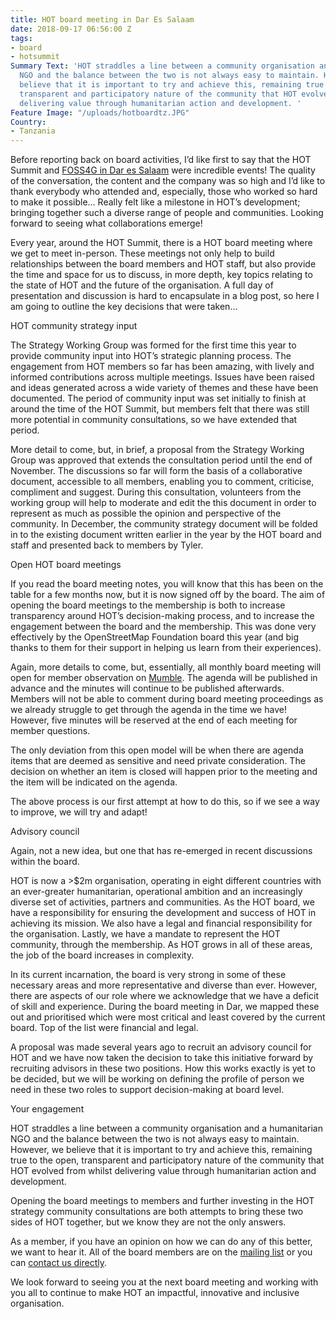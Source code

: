 ```yaml
---
title: HOT board meeting in Dar Es Salaam
date: 2018-09-17 06:56:00 Z
tags:
- board
- hotsummit
Summary Text: 'HOT straddles a line between a community organisation and a humanitarian
  NGO and the balance between the two is not always easy to maintain. However, we
  believe that it is important to try and achieve this, remaining true to the open,
  transparent and participatory nature of the community that HOT evolved from whilst
  delivering value through humanitarian action and development. '
Feature Image: "/uploads/hotboardtz.JPG"
Country:
- Tanzania
---
```


Before reporting back on board activities, I’d like first to say that the HOT Summit and [FOSS4G in Dar es Salaam](https://2018.foss4g.org/) were incredible events! The quality of the conversation, the content and the company was so high and I’d like to thank everybody who attended and, especially, those who worked so hard to make it possible… Really felt like a milestone in HOT’s development; bringing together such a diverse range of people and communities. Looking forward to seeing what collaborations emerge!

Every year, around the HOT Summit, there is a HOT board meeting where we get to meet in-person. These meetings not only help to build relationships between the board members and HOT staff, but also provide the time and space for us to discuss, in more depth, key topics relating to the state of HOT and the future of the organisation. A full day of presentation and discussion is hard to encapsulate in a blog post, so here I am going to outline the key decisions that were taken...

HOT community strategy input

The Strategy Working Group was formed for the first time this year to provide community input into HOT’s strategic planning process. The engagement from HOT members so far has been amazing, with lively and informed contributions across multiple meetings. Issues have been raised and ideas generated across a wide variety of themes and these have been documented. The period of community input was set initially to finish at around the time of the HOT Summit, but members felt that there was still more potential in community consultations, so we have extended that period.

More detail to come, but, in brief, a proposal from the Strategy Working Group was approved that extends the consultation period until the end of November. The discussions so far will form the basis of a collaborative document, accessible to all members, enabling you to comment, criticise, compliment and suggest. During this consultation, volunteers from the working group will help to moderate and edit the this document in order to represent as much as possible the opinion and perspective of the community. In December, the community strategy document will be folded in to the existing document written earlier in the year by the HOT board and staff and presented back to members by Tyler.

Open HOT board meetings

If you read the board meeting notes, you will know that this has been on the table for a few months now, but it is now signed off by the board. The aim of opening the board meetings to the membership is both to increase transparency around HOT’s decision-making process, and to increase the engagement between the board and the membership. This was done very effectively by the OpenStreetMap Foundation board this year (and big thanks to them for their support in helping us learn from their experiences).

Again, more details to come, but, essentially, all monthly board meeting will open for member observation on [Mumble](https://www.mumble.com/). The agenda will be published in advance and the minutes will continue to be published afterwards. Members will not be able to comment during board meeting proceedings as we already struggle to get through the agenda in the time we have! However, five minutes will be reserved at the end of each meeting for member questions. 

The only deviation from this open model will be when there are agenda items that are deemed as sensitive and need private consideration. The decision on whether an item is closed will happen prior to the meeting and the item will be indicated on the agenda.

The above process is our first attempt at how to do this, so if we see a way to improve, we will try and adapt!

Advisory council

Again, not a new idea, but one that has re-emerged in recent discussions within the board. 

HOT is now a >$2m organisation, operating in eight different countries with an ever-greater humanitarian, operational ambition and an increasingly diverse set of activities, partners and communities. As the HOT board, we have a responsibility for ensuring the development and success of HOT in achieving its mission. We also have a legal and financial responsibility for the organisation. Lastly, we have a mandate to represent the HOT community, through the membership. As HOT grows in all of these areas, the job of the board increases in complexity.

In its current incarnation, the board is very strong in some of these necessary areas and more representative and diverse than ever. However, there are aspects of our role where we acknowledge that we have a deficit of skill and experience. During the board meeting in Dar, we mapped these out and prioritised which were most critical and least covered by the current board. Top of the list were financial and legal. 

A proposal was made several years ago to recruit an advisory council for HOT and we have now taken the decision to take this initiative forward by recruiting advisors in these two positions. How this works exactly is yet to be decided, but we will be working on defining the profile of person we need in these two roles to support decision-making at board level. 

Your engagement

HOT straddles a line between a community organisation and a humanitarian NGO and the balance between the two is not always easy to maintain. However, we believe that it is important to try and achieve this, remaining true to the open, transparent and participatory nature of the community that HOT evolved from whilst delivering value through humanitarian action and development.  

Opening the board meetings to members and further investing in the HOT strategy community consultations are both attempts to bring these two sides of HOT together, but we know they are not the only answers.

As a member, if you have an opinion on how we can do any of this better, we want to hear it. All of the board members are on the [mailing list](mailto:membership@hotosm.org) or you can [contact us directly](mailto:board@hotosm.org).

We look forward to seeing you at the next board meeting and working with you all to continue to make HOT an impactful, innovative and inclusive organisation.
